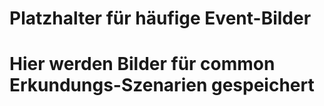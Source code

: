 # Platzhalter für häufige Event-Bilder
# Hier werden Bilder für common Erkundungs-Szenarien gespeichert
